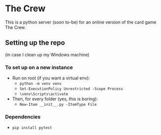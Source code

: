 # The Crew

This is a python server (soon to-be) for an online version of the card game The Crew.

## Setting up the repo 

(in case I clean up my Windows machine)

### To set up on a new instance

- Run on root (if you want a virtual env):
  - `python -m venv venv`
  - `Set-ExecutionPolicy Unrestricted -Scope Process`
  - `\venv\Scripts\activate`
- Then, for every folder (yes, this is boring):
  - `New-Item __init__.py -ItemType File`

### Dependencies

- `pip install pytest`

